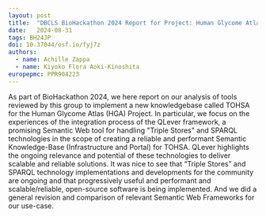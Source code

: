 ```yaml
---
layout: post
title:  "DBCLS BioHackathon 2024 Report for Project: Human Glycome Atlas"
date:   2024-08-31
tags: BH24JP
doi: 10.37044/osf.io/fyj7z
authors:
  - name: Achille Zappa
  - name: Kiyoko Flora Aoki-Kinoshita
europepmc: PPR904223
---
```


As part of BioHackathon 2024, we here report on our analysis of tools reviewed by this group to implement a new knowledgebase called TOHSA for the Human Glycome Atlas (HGA) Project. In particular, we focus on the experiences of the integration process of the QLever framework, a promising Semantic Web tool for handling "Triple Stores" and SPARQL technologies in the scope of creating a reliable and performant Semantic Knowledge-Base (Infrastructure and Portal) for TOHSA. QLever highlights the ongoing relevance and potential of these technologies to deliver scalable and reliable solutions. It was nice to see that “Triple Stores” and SPARQL technology implementations and developments for the community are ongoing and that progressively useful and performant and scalable/reliable, open-source software is being implemented. And we did a general revision and comparison of relevant Semantic Web Frameworks  for our use-case.

